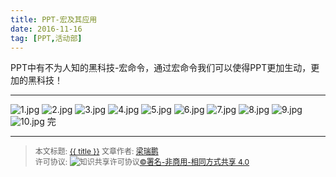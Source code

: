 ```yaml
---
title: PPT-宏及其应用
date: 2016-11-16
tag: [PPT,活动部]
---
```

  PPT中有不为人知的黑科技-宏命令，通过宏命令我们可以使得PPT更加生动，更加的黑科技！

<!--more-->

***
![1.jpg](http://ww2.sinaimg.cn/mw1024/8f6eb021gw1famvlfwqs2j20zk0k0wha.jpg)
![2.jpg](http://ww3.sinaimg.cn/mw1024/8f6eb021gw1famvlfoe09j20zk0k0n0h.jpg)
![3.jpg](http://ww1.sinaimg.cn/mw1024/8f6eb021gw1famvlg95zfj20zk0k0go2.jpg)
![4.jpg](http://ww2.sinaimg.cn/mw1024/8f6eb021gw1famvlge432j20zk0k077t.jpg)
![5.jpg](http://ww3.sinaimg.cn/mw1024/8f6eb021gw1famvlgm48pj20zk0k00wo.jpg)
![6.jpg](http://ww1.sinaimg.cn/mw1024/8f6eb021gw1famvlgehewj20zk0k0n1m.jpg)
![7.jpg](http://ww2.sinaimg.cn/mw1024/8f6eb021gw1famvlh3eenj20zk0k0ju4.jpg)
![8.jpg](http://ww2.sinaimg.cn/mw1024/8f6eb021gw1famvlh565aj20zk0k0whx.jpg)
![9.jpg](http://ww4.sinaimg.cn/mw1024/8f6eb021gw1famvlgxrjyj20zk0k042b.jpg)
![10.jpg](http://ww1.sinaimg.cn/mw1024/8f6eb021gw1famvmptcugj20zk0k00wi.jpg)
完

------

> <span style="font-size:12px">本文标题: <a href="{{ permalink }}">{{ title }}</a>
> 文章作者: <a href="http://itxiehui.github.io/">梁瑞鹏</a>  
> 许可协议: <img alt="知识共享许可协议" style="border-width:0" src="https://i.creativecommons.org/l/by-nc-sa/4.0/80x15.png" /><a rel="license" href="http://creativecommons.org/licenses/by-nc-sa/4.0/">©署名-非商用-相同方式共享 4.0</a></span>